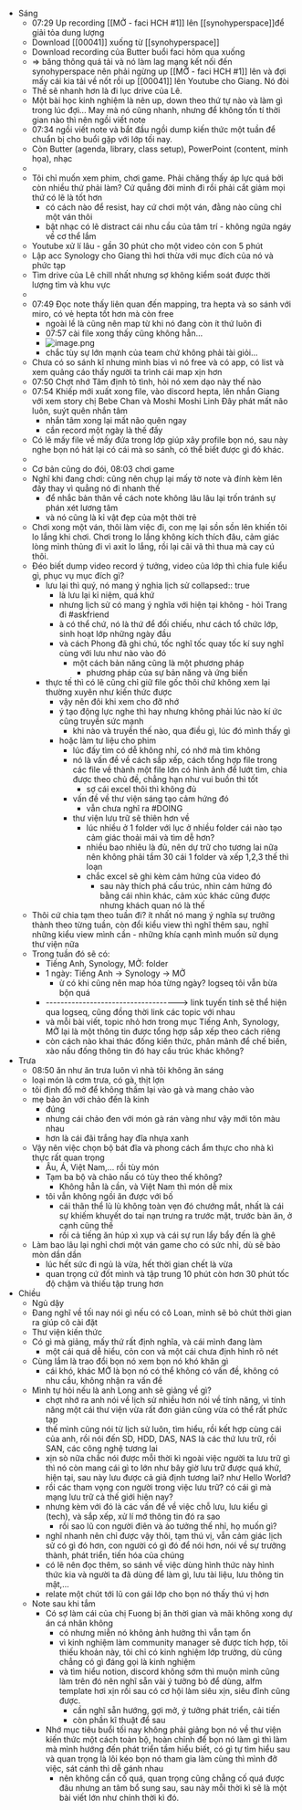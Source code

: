 - Sáng
	- 07:29 Up recording [[MỞ - faci HCH #1]] lên [[synohyperspace]]để giải tỏa dung lượng
	- Download [[00041]] xuống từ [[synohyperspace]]
	- Download recording của Butter buổi faci hôm qua xuống
	- => băng thông quá tải và nó làm lag mạng kết nối đến synohyperspace nên phải ngừng up [[MỞ - faci HCH #1]] lên và đợi mấy cái kia tải về nốt rồi up [[00041]] lên Youtube cho Giang. Nó đòi
	- Thế sẽ nhanh hơn là đi lục drive của Lê.
	- Một bài học kinh nghiệm là nên up, down theo thứ tự nào và làm gì trong lúc đợi... May mà nó cũng nhanh, nhưng để không tốn tí thời gian nào thì nên ngồi viết note
	- 07:34 ngồi viết note và bắt đầu ngồi dump kiến thức một tuần để chuẩn bị cho buổi gặp với lớp tối nay.
	- Còn Butter (agenda, library, class setup), PowerPoint (content, minh họa), nhạc
	-
	- Tôi chỉ muốn xem phim, chơi game. Phải chăng thấy áp lực quá bởi còn nhiều thứ phải làm? Cứ quẳng đời mình đi rồi phải cắt giảm mọi thứ có lẽ là tốt hơn
		- có cách nào để resist, hay cứ chơi một ván, đằng nào cũng chỉ một ván thôi
		- bật nhạc có lẽ distract cái nhu cầu của tâm trí - không ngứa ngáy về cơ thể lắm
	- Youtube xử lí lâu - gần 30 phút cho một video cỏn con 5 phút
	- Lập acc Synology cho Giang thì hơi thừa với mục đích của nó và phức tạp
	- Tìm drive của Lê chill nhất nhưng sợ không kiểm soát được thời lượng tìm và khu vực
	-
	- 07:49 Đọc note thấy liên quan đến mapping, tra hepta và so sánh với miro, có vẻ hepta tốt hơn mà còn free
		- ngoài lề là cũng nên map từ khi nó đang còn ít thứ luôn đi
		- 07:57 cài file xong thấy cũng không hẳn...
		- ![image.png](../assets/image_1662857880474_0.png)
		- chắc tùy sự lớn mạnh của team chứ không phải tài giỏi...
	- Chưa có so sánh kĩ nhưng mình bias vì nó free và có app, có list và xem quảng cáo thấy người ta trình cái map xịn hơn
	- 07:50 Chợt nhớ Tâm định tỏ tình, hỏi nó xem dạo này thế nào
	- 07:54 Khiếp mới xuất xong file, vào discord hepta, lên nhắn Giang với xem story chị Bebe Chan và Moshi Moshi Linh Đây phát mất não luôn, suýt quên nhắn tâm
		- nhắn tâm xong lại mất não quên ngay
		- cần record một ngày là thế đấy
	- Có lẽ mấy file về mấy đứa trong lớp giúp xây profile bọn nó, sau này nghe bọn nó hát lại có cái mà so sánh, có thể biết được gì đó khác.
	-
	- Cơ bản cũng do đói, 08:03 chơi game
	- Nghĩ khi đang chơi: cũng nên chụp lại mấy tờ note và đính kèm lên đây thay vì quẳng nó đi nhanh thế
		- để nhắc bản thân về cách note không lâu lâu lại trốn tránh sự phán xét lương tâm
		- và nó cũng là kỉ vật đẹp của một thời trẻ
	- Chơi xong một ván, thôi làm việc đi, con mẹ lại sồn sồn lên khiến tôi lo lắng khi chơi. Chơi trong lo lắng không kích thích đâu, cảm giác lòng mình thủng đi vì axit lo lắng, rồi lại cãi vã thì thua mà cay cú thôi.
	- Đéo biết dump video record ý tưởng, video của lớp thì chia fule kiểu gì, phục vụ mục đích gì?
		- lưu lại thì quý, nó mang ý nghia lịch sử
		  collapsed:: true
			- là lưu lại kỉ niệm, quá khứ
			- nhưng lịch sử có mang ý nghĩa với hiện tại không - hỏi Trang đi #askfriend
			- à có thể chứ, nó là thứ để đối chiếu, như cách tổ chức lớp, sinh hoạt lớp những ngày đầu
			- và cách Phong đã ghi chú, tốc nghĩ tốc quay tốc kí suy nghĩ cùng với lưu như nào vào đó
				- một cách bản năng cũng là một phương pháp
					- phương pháp của sự bản năng và ứng biến
		- thực tế thì có lẽ cũng chỉ giữ file gốc thôi chứ không xem lại thường xuyên như kiến thức được
			- vậy nên đôi khi xem cho đỡ nhớ
			- ý tạo động lực nghe thì hay nhưng không phải lúc nào kí ức cũng truyền sức mạnh
				- khi nào và truyền thế nào, qua điều gì, lúc đó mình thấy gì
			- hoặc làm tư liệu cho phim
				- lúc đấy tìm có dễ không nhỉ, có nhớ mà tìm không
				- nó là vấn đề về cách sắp xếp, cách tổng hợp file trong các file về thành một file lớn có hình ảnh để lướt tìm, chia được theo chủ đề, chẳng hạn như vui buồn thì tốt
					- sợ cái excel thôi thì không đủ
				- vấn đề về thư viện sáng tạo cảm hứng đó
					- vẫn chưa nghĩ ra #DOING
				- thư viện lưu trữ sẽ thiên hơn về
					- lúc nhiều ở 1 folder với lục ở nhiều folder cái nào tạo cảm giác thoải mái và tìm dễ hơn?
					- nhiều bao nhiêu là đủ, nên dự trữ cho tương lai nữa nên không phải tầm 30 cái 1 folder và xếp 1,2,3 thế thì loạn
					- chắc excel sẽ ghi kèm cảm hứng của video đó
						- sau này thích phá cấu trúc, nhìn cảm hứng đó bằng cái nhìn khác, cảm xúc khác cũng được nhưng khách quan nó là thế
	- Thôi cứ chia tạm theo tuần đi? ít nhất nó mang ý nghĩa sự trưởng thành theo từng tuần, còn đổi kiểu view thì nghĩ thêm sau, nghĩ những kiểu view mình cần - những khía cạnh mình muốn sử dụng thư viện nữa
	- Trong tuần đó sẽ có:
		- Tiếng Anh, Synology, MỞ: folder
		- 1 ngày: Tiếng Anh -> Synology -> MỞ
			- ừ có khi cũng nên map hóa từng ngày? logseq tôi vẫn bừa bộn quá
		- ------------------------------------> link tuyến tính sẽ thể hiện qua logseq, cũng đồng thời link các topic với nhau
		- và mỗi bài viết, topic nhỏ hơn trong mục Tiếng Anh, Synology, MỞ lại là một thông tin được tổng hợp sắp xếp theo cách riêng
		- còn cách nào khai thác đống kiến thức, phân mảnh để chế biến, xào nấu đống thông tin đó hay cấu trúc khác không?
- Trưa
	- 08:50 ăn như ăn trưa luôn vì nhà tôi không ăn sáng
	- loại món là cơm trưa, có gà, thịt lợn
	- tôi định đổ mở để không thấm lại vào gà và mang chảo vào
	- mẹ bảo ăn với chảo đến là kinh
		- đúng
		- nhưng cái chảo đen với món gà rán vàng như vậy mới tôn màu nhau
		- hơn là cái đãi trắng hay đĩa nhựa xanh
	- Vậy nên việc chọn bộ bát đĩa và phong cách ẩm thực cho nhà kì thực rất quan trọng
		- Âu, Á, Việt Nam,... rồi tùy món
		- Tạm ba bộ và chảo nấu có tùy theo thế không?
			- Không hẳn là cần, và Việt Nam thì món dễ mix
		- tôi vẫn không ngồi ăn được với bố
			- cái thân thể lù lù không toàn vẹn đó chướng mắt, nhất là cái sự khiếm khuyết do tai nạn trưng ra trước mặt, trước bàn ăn, ở cạnh cũng thế
			- rồi cả tiếng ăn húp xì xụp và cái sự run lẩy bẩy đến là ghê
	- Làm bao lâu lại nghỉ chơi một ván game cho có sức nhỉ, dù sẽ bào mòn dần dần
		- lúc hết sức đi ngủ là vừa, hết thời gian chết là vừa
		- quan trọng cứ đốt mình và tập trung 10 phút còn hơn 30 phút tốc độ chậm và thiếu tập trung hơn
- Chiều
	- Ngủ dậy
	- Đang nghĩ về tối nay nói gì nếu có cô Loan, mình sẽ bỏ chút thời gian ra giúp cô cài đặt
	- Thư viện kiến thức
	- Có gì mà giảng, mấy thứ rất định nghĩa, và cái mình đang làm
		- một cái quá dễ hiểu, cỏn con và một cái chưa định hình rõ nét
	- Cùng lắm là trao đổi bọn nó xem bọn nó khó khăn gì
		- cái khó, khác MỞ là bọn nó có thể không có vấn đề, không có nhu cầu, không nhận ra vấn đề
	- Mình tự hỏi nếu là anh Long anh sẽ giảng về gì?
		- chợt nhớ ra anh nói về lịch sử nhiều hơn nói về tính năng, vì tính năng một cái thư viện vừa rất đơn giản cũng vừa có thể rất phức tạp
		- thế mình cũng nói từ lịch sử luôn, tìm hiểu, rồi kết hợp cùng cái của anh, rồi nói đến SD, HDD, DAS, NAS là các thứ lưu trữ, rồi SAN, các công nghệ tương lai
		- xịn sò nữa chắc nói được mỗi thời kì ngoài việc người ta lưu trữ gì thì nó còn mang cái gì to lớn như bây giờ lưu trữ được quá khứ, hiện tại, sau này lưu được cả giả định tương lai? như Hello World?
		- rồi các tham vọng con người trong việc lưu trữ? có cái gì mà mạng lưu trữ cả thế giới hiện nay?
		- nhưng kèm với đó là các vấn đề về việc chỗ lưu, lưu kiểu gì (tech), và sắp xếp, xử lí mớ thông tin đó ra sao
			- rồi sao lũ con người điên và ảo tưởng thế nhỉ, họ muốn gì?
		- nghĩ nhanh nên chỉ được vậy thôi, tạm thú vị, vẫn cảm giác lịch sử có gì đó hơn, con người có gì đó để nói hơn, nói về sự trưởng thành, phát triển, tiến hóa của chúng
		- có lẽ nên đọc thêm, so sánh về việc dùng hình thức này hình thức kia và người ta đã dùng để làm gì, lưu tài liệu, lưu thông tin mật,...
		- relate một chút tới lũ con gái lớp cho bọn nó thấy thú vị hơn
	- Note sau khi tắm
		- Có sợ làm cái của chị Fuong bị ăn thời gian và mãi không xong dự án cá nhân không
			- có nhưng miễn nó không ảnh hưởng thì vẫn tạm ổn
			- vì kinh nghiệm làm community manager sẽ được tích hợp, tôi thiếu khoản này, tôi chỉ có kinh nghiệm lớp trưởng, dù cũng chẳng có gì đáng gọi là kinh nghiệm
			- và tìm hiểu notion, discord không sớm thì muộn mình cũng làm trên đó nên nghĩ sẵn vài ý tưởng bỏ để dùng, alfm template hơi xịn rồi sau có cơ hội làm siêu xịn, siêu đỉnh cũng được.
				- cần nghĩ sẵn hướng, gợi mở, ý tưởng phát triển, cải tiến
				- còn phần kĩ thuật để sau
		- Nhớ mục tiêu buổi tối nay không phải giảng bọn nó về thư viện kiến thức một cách toàn bộ, hoàn chỉnh để bọn nó làm gì thì làm mà mình hướng đến phát triển tầm hiểu biết, có gì tự tìm hiểu sau và quan trọng là lôi kéo bọn nó tham gia làm cùng thì mình đỡ việc, sát cánh thì dễ gánh nhau
			- nên không cần cố quá, quan trọng cũng chẳng cố quá được đâu nhưng an tâm bổ sung sau, sau này mỗi thời kì sẽ là một bài viết lớn như chính thời kì đó.
